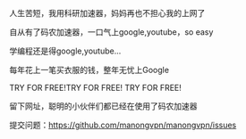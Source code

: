 
人生苦短，我用科研加速器，妈妈再也不担心我的上网了

自从有了码农加速器，一口气上google,youtube，so easy

学编程还是得google,youtube...

每年花上一笔买衣服的钱，整年无忧上Google

TRY FOR FREE!TRY FOR FREE! TRY FOR FREE!

留下网址，聪明的小伙伴们都已经在使用了码农加速器

提交问题：https://github.com/manongvpn/manongvpn/issues
